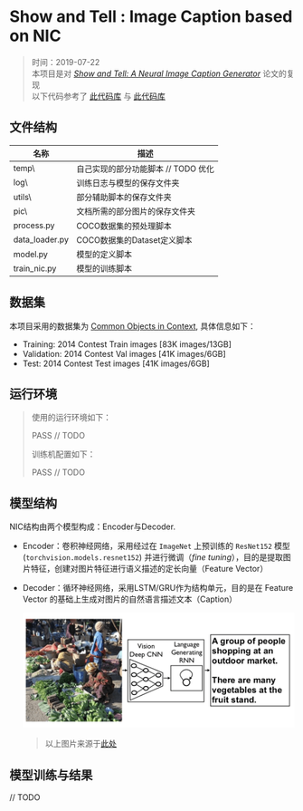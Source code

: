 # Show and Tell : Image Caption based on NIC

>  时间：2019-07-22   
>  本项目是对 [*Show and Tell: A Neural Image Caption Generator*](https://arxiv.org/abs/1411.4555) 论文的复现  
>  以下代码参考了 [此代码库](https://github.com/maz0318/nlpSummerCamp2019/tree/master/week4) 与 [此代码库](https://github.com/amundv/kth-sml-project)

## 文件结构

| 名称           | 描述                                |
| -------------- | ----------------------------------- |
| temp\          | 自己实现的部分功能脚本 // TODO 优化 |
| log\           | 训练日志与模型的保存文件夹          |
| utils\         | 部分辅助脚本的保存文件夹            |
| pic\           | 文档所需的部分图片的保存文件夹      |
| process.py     | COCO数据集的预处理脚本              |
| data_loader.py | COCO数据集的Dataset定义脚本         |
| model.py       | 模型的定义脚本                      |
| train_nic.py   | 模型的训练脚本                      |

## 数据集

本项目采用的数据集为 [Common Objects in Context](http://cocodataset.org/), 具体信息如下：

- Training: 2014 Contest Train images [83K images/13GB]  
- Validation: 2014 Contest Val images [41K images/6GB]  
- Test: 2014 Contest Test images [41K images/6GB]  

## 运行环境

> 使用的运行环境如下：  
>
> PASS // TODO  
> 
>训练机配置如下：  
> 
>PASS // TODO  

## 模型结构

NIC结构由两个模型构成：Encoder与Decoder. 

- Encoder：卷积神经网络，采用经过在 `ImageNet` 上预训练的 `ResNet152` 模型 (`torchvision.models.resnet152`) 并进行微调（*fine tuning*），目的是提取图片特征，创建对图片特征进行语义描述的定长向量（Feature Vector）

- Decoder：循环神经网络，采用LSTM/GRU作为结构单元，目的是在 Feature Vector 的基础上生成对图片的自然语言描述文本（Caption）

  ![pic1](pic/pic1.png)

	> 以上图片来源于[此处](https://github.com/amundv/kth-sml-project)

## 模型训练与结果

// TODO